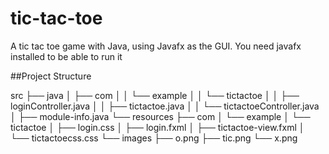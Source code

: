 # tic-tac-toe

A tic tac toe game with Java, using Javafx as the GUI. You need javafx installed to be able to run it

##Project Structure

src
├── java
│ ├── com
│ │ └── example
│ │ └── tictactoe
│ │ ├── loginController.java
│ │ ├── tictactoe.java
│ │ └── tictactoeController.java
│ ├── module-info.java
└── resources
├── com
│ └── example
│ └── tictactoe
│ ├── login.css
│ ├── login.fxml
│ ├── tictactoe-view.fxml
│ └── tictactoecss.css
└── images
├── o.png
├── tic.png
└── x.png
